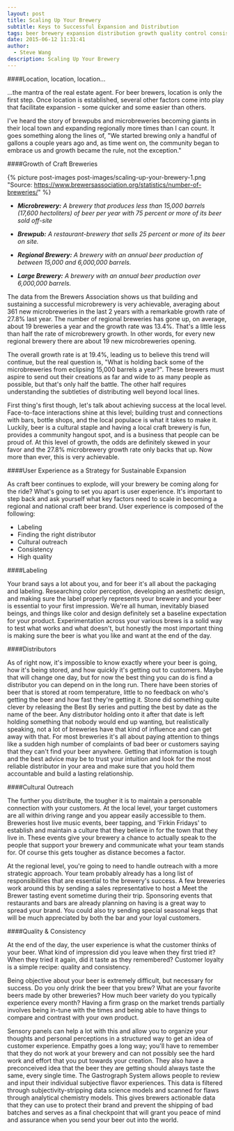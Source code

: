 ```yaml
---
layout: post
title: Scaling Up Your Brewery
subtitle: Keys to Successful Expansion and Distribution
tags: beer brewery expansion distribution growth quality control consistency
date: 2015-06-12 11:31:41
author:
  - Steve Wang
description: Scaling Up Your Brewery
---
```

####Location, location, location...

...the mantra of the real estate agent. For beer brewers, location is only the first step. Once location is established, several other factors come into play that facilitate expansion - some quicker and some easier than others.

I've heard the story of brewpubs and microbreweries becoming giants in their local town and expanding regionally more times than I can count. It goes something along the lines of, "We started brewing only a handful of gallons a couple years ago and, as time went on, the community began to embrace us and growth became the rule, not the exception."

<!--more-->

####Growth of Craft Breweries

{% picture post-images post-images/scaling-up-your-brewery-1.png "Source: https://www.brewersassociation.org/statistics/number-of-breweries/" %}

  * <em><strong>Microbrewery:</strong> A brewery that produces less than 15,000 barrels (17,600 hectoliters) of beer per year with 75 percent or more of its beer sold off-site</em>

  * <em><strong>Brewpub:</strong> A restaurant-brewery that sells 25 percent or more of its beer on site.</em>

  * <em><strong>Regional Brewery:</strong> A brewery with an annual beer production of between 15,000 and 6,000,000 barrels.</em>

  * <em><strong>Large Brewery:</strong> A brewery with an annual beer production over 6,000,000 barrels.</em>

The data from the Brewers Association shows us that building and sustaining a successful microbrewery is very achievable, averaging about 361 new microbreweries in the last 2 years with a remarkable growth rate of 27.8% last year. The number of regional breweries has gone up, on average, about 19 breweries a year and the growth rate was 13.4%. That's a little less than half the rate of microbrewery growth. In other words, for every new regional brewery there are about 19 new microbreweries opening.

The overall growth rate is at 19.4%, leading us to believe this trend will continue, but the real question is, "What is holding back some of the microbreweries from eclipsing 15,000 barrels a year?". These brewers must aspire to send out their creations as far and wide to as many people as possible, but that's only half the battle. The other half requires understanding the subtleties of distributing well beyond local lines.

First thing's first though, let's talk about achieving success at the local level. Face-to-face interactions shine at this level; building trust and connections with bars, bottle shops, and the local populace is what it takes to make it. Luckily, beer is a cultural staple and having a local craft brewery is fun, provides a community hangout spot, and is a business that people can be proud of. At this level of growth, the odds are definitely skewed in your favor and the 27.8% microbrewery growth rate only backs that up. Now more than ever, this is very achievable.

####User Experience as a Strategy for Sustainable Expansion

As craft beer continues to explode, will your brewery be coming along for the ride? What's going to set you apart is user experience. It's important to step back and ask yourself what key factors need to scale in becoming a regional and national craft beer brand.  User experience is composed of the following:

  * Labeling
  * Finding the right distributor
  * Cultural outreach
  * Consistency
  * High quality

####Labeling

Your brand says a lot about you, and for beer it's all about the packaging and labeling. Researching color perception, developing an aesthetic design, and making sure the label properly represents your brewery and your beer is essential to your first impression. We're all human, inevitably biased beings, and things like color and design definitely set a baseline expectation for your product. Experimentation across your various brews is a solid way to test what works and what doesn't, but honestly the most important thing is making sure the beer is what you like and want at the end of the day.

####Distributors

As of right now, it's impossible to know exactly where your beer is going, how it's being stored, and how quickly it's getting out to customers. Maybe that will change one day, but for now the best thing you can do is find a distributor you can depend on in the long run. There have been stories of beer that is stored at room temperature, little to no feedback on who's getting the beer and how fast they're getting it. Stone did something quite clever by releasing the Best By series and putting the best by date as the name of the beer. Any distributor holding onto it after that date is left holding something that nobody would end up wanting, but realistically speaking, not a lot of breweries have that kind of influence and can get away with that. For most breweries it's all about paying attention to things like a sudden high number of complaints of bad beer or customers saying that they can't find your beer anywhere. Getting that information is tough and the best advice may be to trust your intuition and look for the most reliable distributor in your area and make sure that you hold them accountable and build a lasting relationship.

####Cultural Outreach

The further you distribute, the tougher it is to maintain a personable connection with your customers. At the local level, your target customers are all within driving range and you appear easily accessible to them. Breweries host live music events, beer tapping, and 'Firkin Fridays' to establish and maintain a culture that they believe in for the town that they live in. These events give your brewery a chance to actually speak to the people that support your brewery and communicate what your team stands for. Of course this gets tougher as distance becomes a factor.

At the regional level, you're going to need to handle outreach with a more strategic approach. Your team probably already has a long list of responsibilities that are essential to the brewery's success. A few breweries work around this by sending a sales representative to host a Meet the Brewer tasting event sometime during their trip. Sponsoring events that restaurants and bars are already planning on having is a great way to spread your brand. You could also try sending special seasonal kegs that will be much appreciated by both the bar and your loyal customers.

####Quality & Consistency

At the end of the day, the user experience is what the customer thinks of your beer. What kind of impression did you leave when they first tried it? When they tried it again, did it taste as they remembered? Customer loyalty is a simple recipe: quality and consistency.

Being objective about your beer is extremely difficult, but necessary for success. Do you only drink the beer that you brew? What are your favorite beers made by other breweries? How much beer variety do you typically experience every month? Having a firm grasp on the market trends partially involves being in-tune with the times and being able to have things to compare and contrast with your own product.

Sensory panels can help a lot with this and allow you to organize your thoughts and personal perceptions in a structured way to get an idea of customer experience. Empathy goes a long way; you'll have to remember that they do not work at your brewery and can not possibly see the hard work and effort that you put towards your creation. They also have a preconceived idea that the beer they are getting should always taste the same, every single time. The Gastrograph System allows people to review and input their individual subjective flavor experiences. This data is filtered through subjectivity-stripping data science models and scanned for flaws through analytical chemistry models. This gives brewers actionable data that they can use to protect their brand and prevent the shipping of bad batches and serves as a final checkpoint that will grant you peace of mind and assurance when you send your beer out into the world.
